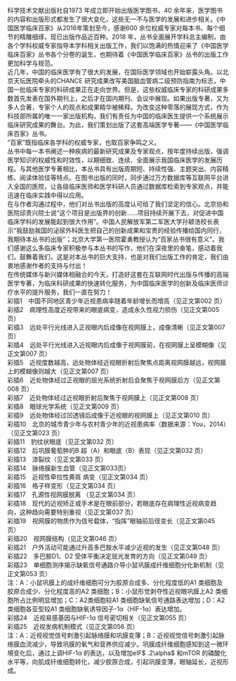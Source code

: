 科学技术文献出版社自1973 年成立即开始出版医学图书，40 余年来，医学图书的内容和出版形式都发生了很大变化，这些无一不与医学的发展和进步相关。《中国医学临床百家》从2016年策划至今，感谢600 余位权威专家对每本书、每个细节的精雕细琢，现已出版作品近百种。2018 年，丛书全面展开学科总主编制，由各个学科权威专家指导本学科相关出版工作，我们以饱满的热情迎来了《中国医学临床百家》丛书各个分卷的诞生，也期待着《中国医学临床百家》丛书的出版工作更加科学与规范。  
近几年，中国的临床医学有了很大的发展，在国际医学领域也开始崭露头角。以北京天坛医院牵头的CHANCE 研究成果改写美国脑血管病二级预防指南为标志，中国一批临床专家的科研成果正在走向世界。但是，这些权威临床专家的科研成果多数首先发表在国外期刊上，之后才在国内期刊、会议中展现。如果出版专著，又为多人合著，专家个人的观点和成果精华被稀释。为改变这种零落的展现方式，作为科技部所属的唯一一家出版机构，我们有责任为中国的临床医生提供一个系统展示临床研究成果的舞台。为此，我们策划出版了这套高端医学专著——《中国医学临床百家》丛书。  
“百家”既指临床各学科的权威专家，也取百家争鸣之义。  
丛书中每一本书阐述一种疾病的最新研究成果及专家观点，按年度持续出版，强调医学知识的权威性和时效性，以期细致、连续、全面展示我国临床医学的发展历程。与其他医学专著相比，本丛书具有出版周期短、持续性强、主题突出、内容精练、阅读体验佳等特点。在图书出版的同时，同步通过万方数据库等互联网平台进入全国的医院，让各级临床医师和医学科研人员通过数据库检索到专家观点，并能迅速在临床实践中得以应用。  
在与作者沟通过程中，他们对丛书出版的高度认可给了我们坚定的信心。北京协和医院邱贵兴院士说“这个项目是出版界的创新……项目持续开展下去，对促进中国临床学科的发展能起到很大作用”。中国人民解放军第二军医大学孙颖浩校长表示“我鼓励我国的泌尿外科医生把自己的创新成果和宝贵的经验传播给国内同行，我期待本丛书的出版”；北京大学第一医院霍勇教授认为“百家丛书很有意义”。我们感谢这么多临床专家积极参与本丛书的写作，他们在深夜里的奋笔，感动着我们，鼓舞着我们，这是对本丛书的巨大支持，也是对我们出版工作的肯定，我们由衷地感谢作者的支持与付出！  
在传统媒体与新兴媒体相融合的今天，打造好这套在互联网时代出版与传播的高端医学专著，为临床科研成果的快速转化服务，为中国临床医学的创新及临床医师诊疗水平的提升服务，我们一直在努力！  
彩插1　中国不同地区青少年近视患病率随着年龄增长而增高（见正文第002 页）  
彩插2　病理性高度近视带来的眼底病变，造成永久性视力损伤（见正文第005 页）  
彩插3　远处平行光线进入正视眼内后成像在视网膜上，成像清晰（见正文第007 页）  
彩插4　远处平行光线进入近视眼内后成像于视网膜前，在视网膜上呈模糊像（见正文第007 页）  
彩插5　近视度数越高，远处物体经近视眼折射后聚焦点距离视网膜越远，视网膜上的模糊像则越大（见正文第007 页）  
彩插6　近处物体经过正视眼的屈光系统折射后会聚焦于视网膜后方（见正文第008 页）  
彩插7　近处物体经过近视眼折射后聚焦于视网膜上（见正文第008 页）  
彩插8　眼球光学系统（见正文第009 页）  
彩插9　远处物体经过凹透镜后成像于近视眼的视网膜上（见正文第010 页）  
彩插10　北京的城市青少年与农村青少年的近视患病率（数据来源：You，2014）（见正文第023 页）  
彩插11　豹纹状眼底（见正文第032 页）  
彩插12　后巩膜葡萄肿的B 超（A）和眼底（B）表现（见正文第032 页）  
彩插13　漆裂纹（见正文第033 页）  
彩插14　脉络膜新生血管（见正文第033页）  
彩插15　近视性牵拉性黄斑 病变（见正文第034 页）  
彩插16　格子样变形（见正文第034 页）  
彩插17　孔源性视网膜脱离 （见正文第034 页）  
彩插18　现代的近视矫正或手术是在眼前部分，若眼底存在病理性近视病变趋向，这种趋向需要特别重视（见正文第037 页）  
彩插19　视网膜的物质作为信号载体，“指挥”眼轴前后径变长（见正文第045 页）  
彩插20　视网膜结构（见正文第046 页）  
彩插21　户外活动可能通过升高多巴胺水平减少近视的发生（见正文第048 页）  
彩插22　多巴胺D1、D2 受体平衡决定屈光发育的方向（见正文第049 页）  
彩插23　单细胞测序揭示缺氧信号通路介导小鼠巩膜成纤维细胞分化新机制（见正文第053 页）  
注：A：小鼠巩膜上的成纤维细胞可分为胶原合成多、分化程度低的A1 类细胞及胶原合成少、分化程度高的A2 类细胞；B：小鼠形觉剥夺性近视眼巩膜上A2 类细胞所占比例明显增加；C：A2类细胞较A1 类细胞缺氧信号通路表达增加；D：A2 类细胞各亚型较A1 类细胞缺氧诱导因子-1α（HIF-1α）表达增加。  
彩插24　近视易感基因与HIF-1α 信号密切相关（见正文第055 页）  
彩插25　近视发病机制模式（见正文第056 页）  
注：A：近视视觉信号刺激引起脉络膜和巩膜变薄；B：近视视觉信号刺激引起脉络膜血流减少，导致巩膜的氧气和营养供应减少。巩膜成纤维细胞感知到这一微环境变化后，通过上调HIF-1α 的表达，以及增加eIF$ .2\alpha$  和mTOR 的磷酸化水平等，向肌成纤维细胞转化，减少胶原合成，引起巩膜变薄，眼轴延长，近视形成。  